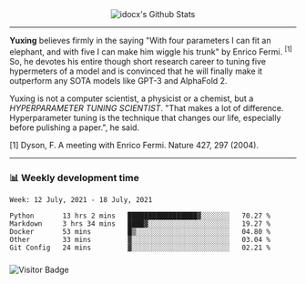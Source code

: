 <div align="center">
    <img align="center" src="https://github-readme-stats.vercel.app/api?username=idocx&show_icons=true&count_private=true&hide_border=true" alt="idocx's Github Stats"></img>
</div>

---

**Yuxing** believes firmly in the saying "With four parameters I can fit an elephant, and with five I can make him wiggle his trunk" by Enrico Fermi. <sup>[1]</sup> So, he devotes his entire though short research career to tuning five hypermeters of a model and is convinced that he will finally make it outperform any SOTA models like GPT-3 and AlphaFold 2.

Yuxing is not a computer scientist, a physicist or a chemist, but a *HYPERPARAMETER TUNING SCIENTIST*. "That makes a lot of difference. Hyperparameter tuning is the technique that changes our life, especially before pulishing a paper.", he said.

[1] Dyson, F. A meeting with Enrico Fermi. Nature 427, 297 (2004).


---

### 📊 Weekly development time
<!--START_SECTION:waka-->
```text
Week: 12 July, 2021 - 18 July, 2021

Python       13 hrs 2 mins   █████████████████▓░░░░░░░   70.27 % 
Markdown     3 hrs 34 mins   ████▓░░░░░░░░░░░░░░░░░░░░   19.27 % 
Docker       53 mins         █▒░░░░░░░░░░░░░░░░░░░░░░░   04.80 % 
Other        33 mins         ▓░░░░░░░░░░░░░░░░░░░░░░░░   03.04 % 
Git Config   24 mins         ▓░░░░░░░░░░░░░░░░░░░░░░░░   02.21 % 
```
<!--END_SECTION:waka-->

### 

![Visitor Badge](https://visitor-badge.laobi.icu/badge?page_id=idocx.idocx)